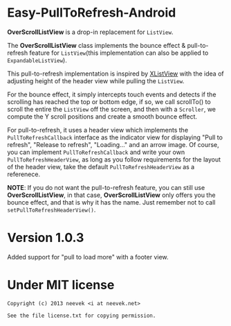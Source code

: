 Easy-PullToRefresh-Android
==========================

**OverScrollListView** is a drop-in replacement for `ListView`.

The **OverScrollListView** class implements the bounce effect & pull-to-refresh feature for `ListView`(this implementation can also be applied to `ExpandableListView`).

This pull-to-refresh implementation is inspired by [XListView](https://github.com/Maxwin-z/XListView-Android) with the idea of adjusting height of the header view while pulling the `ListView`.

For the bounce effect, it simply intercepts touch events and detects if the scrolling has reached the top or bottom edge, if so, we call scrollTo() to scroll the entire the `ListView` off the screen, and then with a `Scroller`, we compute the Y scroll positions and create a smooth bounce effect.

For pull-to-refresh, it uses a header view which implements the `PullToRefreshCallback` interface as the indicator view for displaying "Pull to refresh", "Release to refresh", "Loading..." and an arrow image. Of course, you can implement `PullToRefreshCallback` and write your own `PullToRefreshHeaderView`, as long as you follow requirements for the layout of the header view, take the default `PullToRefreshHeaderView` as a referenece.

**NOTE**: If you do not want the pull-to-refresh feature, you can still use **OverScrollListView**, in that case, **OverScrollListView** only offers you the bounce effect, and that is why it has the name. Just remember not to call `setPullToRefreshHeaderView()`.

Version 1.0.3
=============

Added support for "pull to load more" with a footer view.

Under MIT license
=================

    Copyright (c) 2013 neevek <i at neevek.net>

    See the file license.txt for copying permission.
